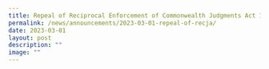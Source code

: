 ```yaml
---
title: Repeal of Reciprocal Enforcement of Commonwealth Judgments Act 1921 (RECJA)
permalink: /news/announcements/2023-03-01-repeal-of-recja/
date: 2023-03-01
layout: post
description: ""
image: ""
---
```

